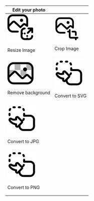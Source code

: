 | Edit your photo |  |
| --------------- |----------|
|<div>![Resize image](../images/resize-image.svg)<p>Resize Image</p> </div>|<div>![Crop image](../images/crop-image.svg)<p>Crop Image</p> </div>|
|<div>![Remove background](../images/remove-background.svg)<p>Remove background</p> </div>|<div>![Convert to SVG](../images/convert-to-svg.svg)<p>Convert to SVG</p> </div>|
|<div>![Convert to JPG](../images/convert-to-jpg.svg)<p>Convert to JPG</p> </div>| |
|<div>![Convert to PNG](../images/convret-to-png.svg)<p>Convert to PNG</p> </div>| |
